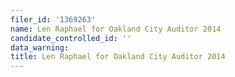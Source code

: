 ```yaml
---
filer_id: '1369263'
name: Len Raphael for Oakland City Auditor 2014
candidate_controlled_id: ''
data_warning:
title: Len Raphael for Oakland City Auditor 2014
---
```

